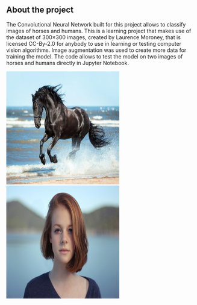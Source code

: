 ## About the project
The Convolutional Neural Network built for this project allows to classify images of horses and humans. 
This is a learning project that makes use of the dataset of 300×300 images, created by Laurence Moroney,
that is licensed CC-By-2.0 for anybody to use in learning or testing computer vision algorithms. Image augmentation was used to create more data for training the model.
The code allows to test the model on two images of horses and humans directly in Jupyter Notebook.

<img src="/horse.jpeg" width="300" height="300">  <img src="/human.jpeg" width="300" height="300"> 
